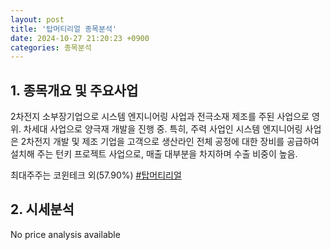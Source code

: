 ```yaml
---
layout: post
title: '탑머티리얼 종목분석'
date: 2024-10-27 21:20:23 +0900
categories: 종목분석
---
```


## 1. 종목개요 및 주요사업

2차전지 소부장기업으로 시스템 엔지니어링 사업과 전극소재 제조를 주된 사업으로 영위. 차세대 사업으로 양극재 개발을 진행 중. 특히, 주력 사업인 시스템 엔지니어링 사업은 2차전지 개발 및 제조 기업을 고객으로 생산라인 전체 공정에 대한 장비를 공급하여 설치해 주는 턴키 프로젝트 사업으로, 매출 대부분을 차지하며 수출 비중이 높음.

최대주주는 코윈테크 외(57.90%)
[#탑머티리얼](#)

## 2. 시세분석

No price analysis available
